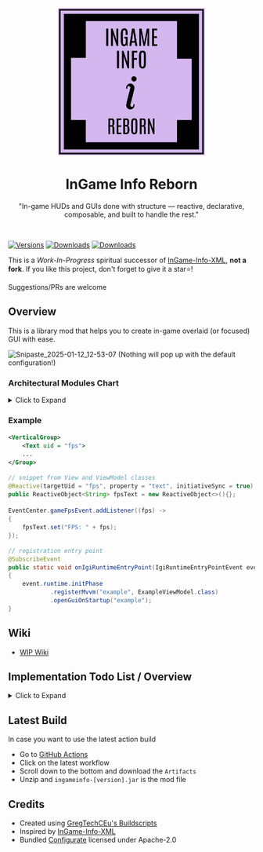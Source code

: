 <div align="center">
  <img src="logo.png" alt="InGame Info Reborn" width="300"/>
  <h1>InGame Info Reborn</h1>
  <p>"In-game HUDs and GUIs done with structure — reactive, declarative, composable, and built to handle the rest."</p>
</div>
<br>

[![Versions](https://img.shields.io/curseforge/game-versions/1171541?logo=curseforge&label=Game%20Version)](https://www.curseforge.com/minecraft/mc-mods/ingame-info-reborn)
[![Downloads](https://img.shields.io/curseforge/dt/1171541?logo=curseforge&label=Downloads)](https://www.curseforge.com/minecraft/mc-mods/ingame-info-reborn)
[![Downloads](https://img.shields.io/modrinth/dt/ingame-info-reborn?logo=modrinth&label=Downloads)](https://modrinth.com/mod/ingame-info-reborn)

This is a _Work-In-Progress_ spiritual successor of [InGame-Info-XML](https://github.com/Lunatrius/InGame-Info-XML), **not a fork**.
If you like this project, don't forget to give it a star⭐!

Suggestions/PRs are welcome

## Overview
This is a library mod that helps you to create in-game overlaid (or focused) GUI with ease.

![Snipaste_2025-01-12_12-53-07](https://github.com/user-attachments/assets/581f0727-bba8-4ff5-9780-8fdbfaf587fd)
(Nothing will pop up with the default configuration!)

### Architectural Modules Chart

<details>
<summary>Click to Expand</summary>

| Module                                   | Role                                                             | Status         |
|------------------------------------------|------------------------------------------------------------------|----------------|
| **MVVM Base**                            | Separates logic (ViewModel) from rendering (View)                | ✅ Done         |
| **XAML-Style DSL For View**              | Declarative XAML-style layout to build static UI trees           | ✅ Done         |
| **Reactive Binding**                     | View reacts to changes in ViewModel automatically                | ✅ Done         |
| **Compose (Injected via Slot)**          | Immediate-mode UI embedded in ViewModel                          | ⚠️ Partially   |
| **Snapshot Diffing**                     | Virtual tree diffing for Compose-based UI                        | ✅ Done         |
| **Shared Context**                       | Shared runtime context between ViewModel and Compose blocks      | ✅ Done         |
| **DOM-Like Event System**                | Input propagation and event capturing/bubbling                   | ✅ Done         |
| **Interactable Control**                 | Captures input, intercepts propagation (works with Event System) | ✅ Done         |
| **Fixed / Render Update**                | Dual update loop for logic vs render                             | ✅ Done         |
| **Annotation Driven Auto-Interpolation** | Utility for smooth interpolation during render updates           | ✅ Done         |
| **Render Op Queue**                      | Abstract draw commands for controls                              | ✅ Done         |
| **UI Decoration**                        | Draw custom visuals on existing controls                         | ✅ Mostly Done  |
| **Transition API**                       | Externally trigger view transitions                              | 🚧 Planned     |
| **Theme Manager**                        | Global theme system (colors, font scale, etc)                    | ✅ Mostly Done  |
| **Modal Layer**                          | Stack-based modal / dialog system                                | 🚧 Planned     |

</details>

### Example
```xml
<VerticalGroup>
    <Text uid = "fps">
    ...
</Group>
```
```java
// snippet from View and ViewModel classes
@Reactive(targetUid = "fps", property = "text", initiativeSync = true)
public ReactiveObject<String> fpsText = new ReactiveObject<>(){};

EventCenter.gameFpsEvent.addListener((fps) ->
{
    fpsText.set("FPS: " + fps);
});
```
```java
// registration entry point
@SubscribeEvent
public static void onIgiRuntimeEntryPoint(IgiRuntimeEntryPointEvent event)
{
    event.runtime.initPhase
            .registerMvvm("example", ExampleViewModel.class)
            .openGuiOnStartup("example");
}
```

## Wiki
- [WIP Wiki](https://tttsaurus.github.io/Ingame-Info-Reborn-Wiki/)

## Implementation Todo List / Overview
<details>
<summary>Click to Expand</summary>

_**Currently working on the architecture.**_<br>
_**Not adding controls or QoL updates.**_

My Detailed Todo List:
- https://trello.com/b/MTLHeyGn/ingameinfo

Implementation Overview:
- Add framebuffer to the GUI rendering life cycle (✔)
- Introduce a custom GUI container (✔)
- Maintain a list of GUI containers so that GUIs can stack together (✔)
- A GUI container can be ingame-overlaid/focused (runtime switchable) (✔)
- Introduce feature-rich GUI layout
  - Pivot (✔)
  - Alignment (✔)
  - Padding (✔)
  - Horizontal Group (stack elements horizontally) (✔)
  - Vertical Group (stack elements vertically) (✔)
  - Sized Group (✔)
  - Nesting Groups (group in group) (✔)
  - Adaptive Group (fit elements into it adaptively)
  - Foldout Group
  - Draggable Group
- Add controls like text, button, input field, etc.
  - Text (✔)
  - Sliding Text (✔)
  - Anim Text (✔)
  - Button (✔)
  - Checkbox
  - Input Field
  - Image (✔)
  - Url Image (✔)
  - GIF
  - Slide Bar
  - Progress Bar (✔)
  - Item (✔)
- Add CrT/Zenscript support (✔)
- Ingame spotify support (go to wiki for details) (✔)

</details>

## Latest Build
In case you want to use the latest action build
- Go to [GitHub Actions](https://github.com/tttsaurus/Ingame-Info-Reborn/actions)
- Click on the latest workflow
- Scroll down to the bottom and download the `Artifacts`
- Unzip and `ingameinfo-[version].jar` is the mod file

## Credits
- Created using [GregTechCEu's Buildscripts](https://github.com/GregTechCEu/Buildscripts)
- Inspired by [InGame-Info-XML](https://github.com/Lunatrius/InGame-Info-XML)
- Bundled [Configurate](https://github.com/SpongePowered/Configurate) licensed under Apache-2.0

